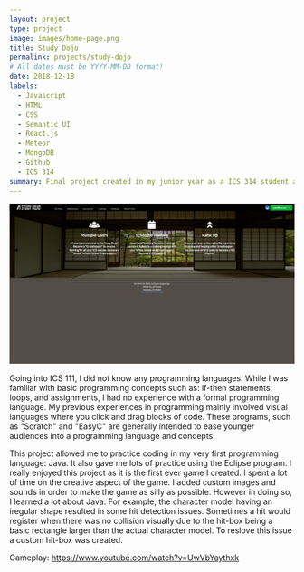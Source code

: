 ```yaml
---
layout: project
type: project
image: images/home-page.png
title: Study Dojo
permalink: projects/study-dojo
# All dates must be YYYY-MM-DD format!
date: 2018-12-18
labels:
  - Javascript
  - HTML
  - CSS
  - Semantic UI
  - React.js
  - Meteor
  - MongoDB
  - Github
  - ICS 314
summary: Final project created in my junior year as a ICS 314 student at UH Manoa. Web Application for ICS students at UH Manoa to arrange study sessions.
---
```


<img class="ui large center floated rounded image" src="../images/home-page.png">

Going into ICS 111, I did not know any programming languages. While I was familiar with basic programming concepts such as: if-then statements, loops, and assignments, I had no experience with a formal programming language. My previous experiences in programming mainly involved visual languages where you click and drag blocks of code. These programs, such as "Scratch" and "EasyC" are generally intended to ease younger audiences into a programming language and concepts.

This project allowed me to practice coding in my very first programming language: Java. It also gave me lots of practice using the Eclipse program. I really enjoyed this project as it is the first ever game I created. I spent a lot of time on the creative aspect of the game. I added custom images and sounds in order to make the game as silly as possible. However in doing so, I learned a lot about Java. For example, the character model having an iregular shape resulted in some hit detection issues. Sometimes a hit would register when there was no collision visually due to the hit-box being a basic rectangle larger than the actual character model. To reslove this issue a custom hit-box was created.

Gameplay: <https://www.youtube.com/watch?v=UwVbYaythxk> 
